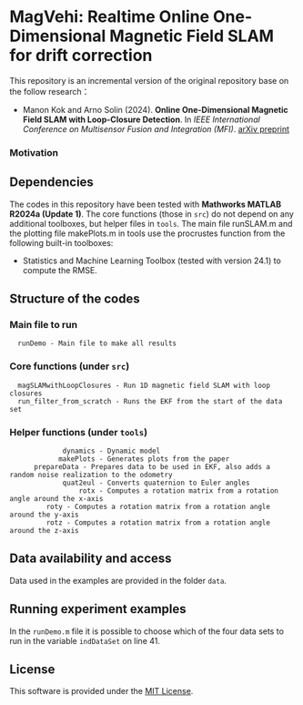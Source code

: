 # MagVehi: Realtime Online One-Dimensional Magnetic Field SLAM for drift correction

This repository is an incremental version of the original repository base on the follow research：
* Manon Kok and Arno Solin (2024). **Online One-Dimensional Magnetic Field SLAM with Loop-Closure Detection**. In *IEEE International Conference on Multisensor Fusion and Integration (MFI)*. [arXiv preprint](https://arxiv.org/abs/2409.01091)

### Motivation


## Dependencies

The codes in this repository have been tested with **Mathworks MATLAB R2024a (Update 1)**. The core functions (those in `src`) do not depend on any additional toolboxes, but helper files in `tools`. The main file runSLAM.m and the plotting file makePlots.m in tools use the procrustes function from the following built-in toolboxes:
* Statistics and Machine Learning Toolbox (tested with version 24.1)
to compute the RMSE.

## Structure of the codes

### Main file to run

```
  runDemo - Main file to make all results
```

### Core functions (under `src`)

```
  magSLAMwithLoopClosures - Run 1D magnetic field SLAM with loop closures
  run_filter_from_scratch - Runs the EKF from the start of the data set
```

### Helper functions (under `tools`)

```
             dynamics - Dynamic model
            makePlots - Generates plots from the paper
	  prepareData - Prepares data to be used in EKF, also adds a random noise realization to the odometry
    	     quat2eul - Converts quaternion to Euler angles
                 rotx - Computes a rotation matrix from a rotation angle around the x-axis
		 roty - Computes a rotation matrix from a rotation angle around the y-axis
		 rotz - Computes a rotation matrix from a rotation angle around the z-axis
```

## Data availability and access

Data used in the examples are provided in the folder `data`.

## Running experiment examples

In the `runDemo.m` file it is possible to choose which of the four data sets to run in the variable `indDataSet` on line 41.

## License

This software is provided under the [MIT License](LICENSE).
